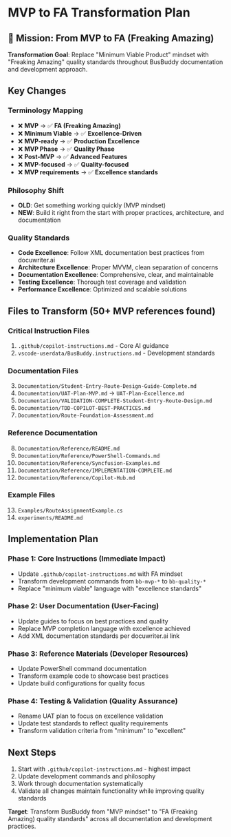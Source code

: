 # MVP to FA Transformation Plan

## 🎯 **Mission: From MVP to FA (Freaking Amazing)**

**Transformation Goal**: Replace "Minimum Viable Product" mindset with "Freaking Amazing" quality standards throughout BusBuddy documentation and development approach.

## **Key Changes**

### **Terminology Mapping**
- ❌ **MVP** → ✅ **FA (Freaking Amazing)**
- ❌ **Minimum Viable** → ✅ **Excellence-Driven**
- ❌ **MVP-ready** → ✅ **Production Excellence**
- ❌ **MVP Phase** → ✅ **Quality Phase**
- ❌ **Post-MVP** → ✅ **Advanced Features**
- ❌ **MVP-focused** → ✅ **Quality-focused**
- ❌ **MVP requirements** → ✅ **Excellence standards**

### **Philosophy Shift**
- **OLD**: Get something working quickly (MVP mindset)
- **NEW**: Build it right from the start with proper practices, architecture, and documentation

### **Quality Standards**
- **Code Excellence**: Follow XML documentation best practices from docuwriter.ai
- **Architecture Excellence**: Proper MVVM, clean separation of concerns
- **Documentation Excellence**: Comprehensive, clear, and maintainable
- **Testing Excellence**: Thorough test coverage and validation
- **Performance Excellence**: Optimized and scalable solutions

## **Files to Transform** (50+ MVP references found)

### **Critical Instruction Files**
1. `.github/copilot-instructions.md` - Core AI guidance
2. `vscode-userdata/BusBuddy.instructions.md` - Development standards

### **Documentation Files**
3. `Documentation/Student-Entry-Route-Design-Guide-Complete.md`
4. `Documentation/UAT-Plan-MVP.md` → `UAT-Plan-Excellence.md`
5. `Documentation/VALIDATION-COMPLETE-Student-Entry-Route-Design.md`
6. `Documentation/TDD-COPILOT-BEST-PRACTICES.md`
7. `Documentation/Route-Foundation-Assessment.md`

### **Reference Documentation**
8. `Documentation/Reference/README.md`
9. `Documentation/Reference/PowerShell-Commands.md`
10. `Documentation/Reference/Syncfusion-Examples.md`
11. `Documentation/Reference/IMPLEMENTATION-COMPLETE.md`
12. `Documentation/Reference/Copilot-Hub.md`

### **Example Files**
13. `Examples/RouteAssignmentExample.cs`
14. `experiments/README.md`

## **Implementation Plan**

### **Phase 1: Core Instructions** (Immediate Impact)
- Update `.github/copilot-instructions.md` with FA mindset
- Transform development commands from `bb-mvp-*` to `bb-quality-*`
- Replace "minimum viable" language with "excellence standards"

### **Phase 2: User Documentation** (User-Facing)
- Update guides to focus on best practices and quality
- Replace MVP completion language with excellence achieved
- Add XML documentation standards per docuwriter.ai link

### **Phase 3: Reference Materials** (Developer Resources)
- Update PowerShell command documentation
- Transform example code to showcase best practices
- Update build configurations for quality focus

### **Phase 4: Testing & Validation** (Quality Assurance)
- Rename UAT plan to focus on excellence validation
- Update test standards to reflect quality requirements
- Transform validation criteria from "minimum" to "excellent"

## **Next Steps**
1. Start with `.github/copilot-instructions.md` - highest impact
2. Update development commands and philosophy
3. Work through documentation systematically
4. Validate all changes maintain functionality while improving quality standards

**Target**: Transform BusBuddy from "MVP mindset" to "FA (Freaking Amazing) quality standards" across all documentation and development practices.
